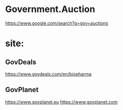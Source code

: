 # Government.Auction
https://www.google.com/search?q=gov+auctions

# site:
## GovDeals
https://www.govdeals.com/en/biopharma


## GovPlanet
https://www.govplanet.eu
https://www.govplanet.com
